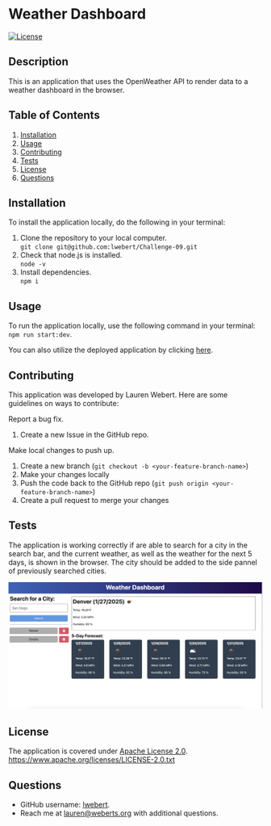 # Weather Dashboard

[![License](https://img.shields.io/badge/License-Apache_2.0-blue.svg)](https://opensource.org/licenses/Apache-2.0)

## Description
This is an application that uses the OpenWeather API to render data to a weather dashboard in the browser.

## Table of Contents
1. [Installation](#installation)
2. [Usage](#usage)
3. [Contributing](#contributing)
4. [Tests](#tests)
5. [License](#license)
6. [Questions](#questions)


## Installation
To install the application locally, do the following in your terminal:

1. Clone the repository to your local computer.  
   `git clone git@github.com:lwebert/Challenge-09.git`
2. Check that node.js is installed.  
   `node -v`
3. Install dependencies.  
   `npm i`

## Usage
To run the application locally, use the following command in your terminal: `npm run start:dev`.

You can also utilize the deployed application by clicking [here](https://challenge-09-weather-apis.onrender.com/).

## Contributing
This application was developed by Lauren Webert. Here are some guidelines on ways to contribute:

Report a bug fix.

1. Create a new Issue in the GitHub repo.

Make local changes to push up.

1. Create a new branch (`git checkout -b <your-feature-branch-name>`)
2. Make your changes locally
3. Push the code back to the GitHub repo (`git push origin <your-feature-branch-name>`)
4. Create a pull request to merge your changes

## Tests
The application is working correctly if are able to search for a city in the search bar, and the current weather, as well as the weather for the next 5 days, is shown in the browser. The city should be added to the side pannel of previously searched cities.

![alt text](image.png)

## License
The application is covered under [Apache License 2.0](https://www.apache.org/licenses/LICENSE-2.0.txt).   
https://www.apache.org/licenses/LICENSE-2.0.txt


## Questions
- GitHub username: [lwebert](https://github.com/lwebert).
- Reach me at [lauren@weberts.org](lauren@weberts.org) with additional questions.
